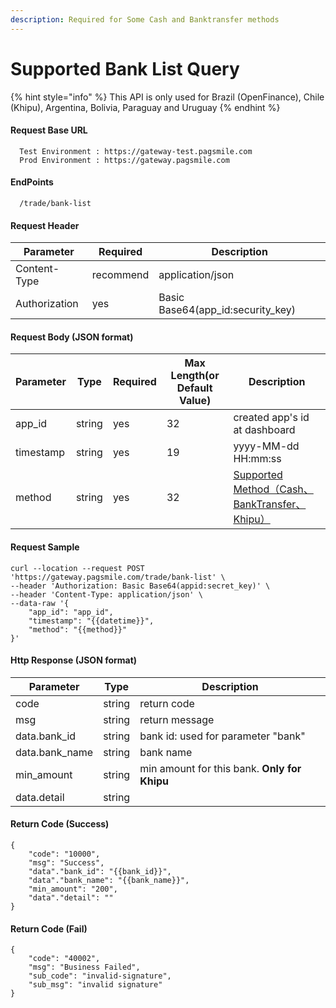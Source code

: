 ```yaml
---
description: Required for Some Cash and Banktransfer methods
---
```


# Supported Bank List Query

{% hint style="info" %}
This API is only used for Brazil (OpenFinance), Chile (Khipu), Argentina, Bolivia, Paraguay and Uruguay
{% endhint %}

#### Request Base URL <a href="#request-base-url" id="request-base-url"></a>

```
  Test Environment : https://gateway-test.pagsmile.com
  Prod Environment : https://gateway.pagsmile.com
```

#### EndPoints <a href="#endpoints" id="endpoints"></a>

```
  /trade/bank-list
```

#### Request Header <a href="#request-header" id="request-header"></a>

| Parameter     | Required  | Description                         |
| ------------- | --------- | ----------------------------------- |
| Content-Type  | recommend | application/json                    |
| Authorization | yes       | Basic Base64(app\_id:security\_key) |

#### Request Body (JSON format) <a href="#request-body-json-format" id="request-body-json-format"></a>

| Parameter | Type   | Required | Max Length(or Default Value) | Description                                                                                          |
| --------- | ------ | -------- | ---------------------------- | ---------------------------------------------------------------------------------------------------- |
| app\_id   | string | yes      | 32                           | created app's id at dashboard                                                                        |
| timestamp | string | yes      | 19                           | yyyy-MM-dd HH:mm:ss                                                                                  |
| method    | string | yes      | 32                           | [Supported Method（Cash、BankTransfer、Khipu）](https://developer.pagsmile.com/en/reference/method-list) |

#### Request Sample <a href="#request-sample" id="request-sample"></a>

```
curl --location --request POST 'https://gateway.pagsmile.com/trade/bank-list' \
--header 'Authorization: Basic Base64(appid:secret_key)' \
--header 'Content-Type: application/json' \
--data-raw '{
    "app_id": "app_id",
    "timestamp": "{{datetime}}",
    "method": "{{method}}"
}'
```

#### Http Response (JSON format) <a href="#http-response-json-format" id="http-response-json-format"></a>

| Parameter       | Type   | Description                                  |
| --------------- | ------ | -------------------------------------------- |
| code            | string | return code                                  |
| msg             | string | return message                               |
| data.bank\_id   | string | bank id: used for parameter "bank"           |
| data.bank\_name | string | bank name                                    |
| min\_amount     | string | min amount for this bank. **Only for Khipu** |
| data.detail     | string |                                              |

#### Return Code (Success) <a href="#return-code-success" id="return-code-success"></a>

```
{
    "code": "10000",
    "msg": "Success",
    "data"."bank_id": "{{bank_id}}",
    "data"."bank_name": "{{bank_name}}",
    "min_amount": "200",
    "data"."detail": ""
}
```

#### Return Code (Fail) <a href="#return-code-fail" id="return-code-fail"></a>

```
{
    "code": "40002",
    "msg": "Business Failed",
    "sub_code": "invalid-signature",
    "sub_msg": "invalid signature"
}
```

